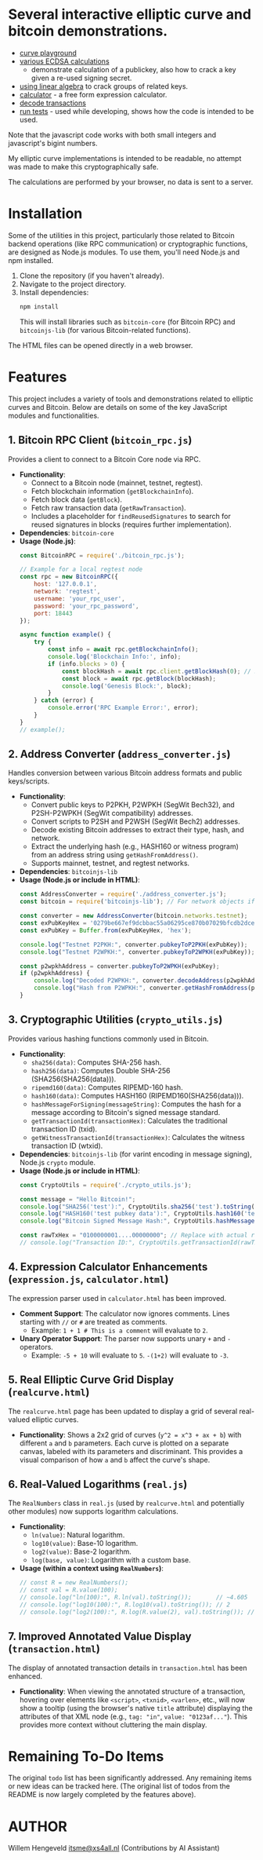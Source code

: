 # Several interactive elliptic curve and bitcoin demonstrations.

 * [curve playground](https://rawcdn.githack.com/nlitsme/bitcoinexplainer/dc68354d7722b0b18cf887e383adc6fea8405648/curve.html)
 * [various ECDSA calculations](https://rawcdn.githack.com/nlitsme/bitcoinexplainer/dc68354d7722b0b18cf887e383adc6fea8405648/ecdsacrack.html)
    * demonstrate calculation of a publickey, also how to crack a key given a re-used signing secret.
 * [using linear algebra](https://rawcdn.githack.com/nlitsme/bitcoinexplainer/dc68354d7722b0b18cf887e383adc6fea8405648/linearequations.html) to crack groups of related keys.
 * [calculator](https://rawcdn.githack.com/nlitsme/bitcoinexplainer/dc68354d7722b0b18cf887e383adc6fea8405648/calculator.html) - a free form expression calculator.
 * [decode transactions](https://rawcdn.githack.com/nlitsme/bitcoinexplainer/dc68354d7722b0b18cf887e383adc6fea8405648/transaction.html)
 * [run tests](https://rawcdn.githack.com/nlitsme/bitcoinexplainer/dc68354d7722b0b18cf887e383adc6fea8405648/unittest.html) - used while developing, shows how the code is intended to be used.


Note that the javascript code works with both small integers and javascript's bigint numbers.

My elliptic curve implementations is intended to be readable, no attempt was made to make this
cryptographically safe.

The calculations are performed by your browser, no data is sent to a server.


# Installation

Some of the utilities in this project, particularly those related to Bitcoin backend operations (like RPC communication) or cryptographic functions, are designed as Node.js modules. To use them, you'll need Node.js and npm installed.

1.  Clone the repository (if you haven't already).
2.  Navigate to the project directory.
3.  Install dependencies:
    ```bash
    npm install
    ```
    This will install libraries such as `bitcoin-core` (for Bitcoin RPC) and `bitcoinjs-lib` (for various Bitcoin-related functions).

The HTML files can be opened directly in a web browser.

# Features

This project includes a variety of tools and demonstrations related to elliptic curves and Bitcoin. Below are details on some of the key JavaScript modules and functionalities.

## 1. Bitcoin RPC Client (`bitcoin_rpc.js`)

Provides a client to connect to a Bitcoin Core node via RPC.

*   **Functionality**:
    *   Connect to a Bitcoin node (mainnet, testnet, regtest).
    *   Fetch blockchain information (`getBlockchainInfo`).
    *   Fetch block data (`getBlock`).
    *   Fetch raw transaction data (`getRawTransaction`).
    *   Includes a placeholder for `findReusedSignatures` to search for reused signatures in blocks (requires further implementation).
*   **Dependencies**: `bitcoin-core`
*   **Usage (Node.js)**:
    ```javascript
    const BitcoinRPC = require('./bitcoin_rpc.js');

    // Example for a local regtest node
    const rpc = new BitcoinRPC({
        host: '127.0.0.1',
        network: 'regtest',
        username: 'your_rpc_user',
        password: 'your_rpc_password',
        port: 18443
    });

    async function example() {
        try {
            const info = await rpc.getBlockchainInfo();
            console.log('Blockchain Info:', info);
            if (info.blocks > 0) {
                const blockHash = await rpc.client.getBlockHash(0); // Requires bitcoin-core client directly for some methods
                const block = await rpc.getBlock(blockHash);
                console.log('Genesis Block:', block);
            }
        } catch (error) {
            console.error('RPC Example Error:', error);
        }
    }
    // example();
    ```

## 2. Address Converter (`address_converter.js`)

Handles conversion between various Bitcoin address formats and public keys/scripts.

*   **Functionality**:
    *   Convert public keys to P2PKH, P2WPKH (SegWit Bech32), and P2SH-P2WPKH (SegWit compatibility) addresses.
    *   Convert scripts to P2SH and P2WSH (SegWit Bech2) addresses.
    *   Decode existing Bitcoin addresses to extract their type, hash, and network.
    *   Extract the underlying hash (e.g., HASH160 or witness program) from an address string using `getHashFromAddress()`.
    *   Supports mainnet, testnet, and regtest networks.
*   **Dependencies**: `bitcoinjs-lib`
*   **Usage (Node.js or include in HTML)**:
    ```javascript
    const AddressConverter = require('./address_converter.js');
    const bitcoin = require('bitcoinjs-lib'); // For network objects if needed

    const converter = new AddressConverter(bitcoin.networks.testnet);
    const exPubKeyHex = '0279be667ef9dcbbac55a06295ce870b07029bfcdb2dce28d959f2815b16f81798';
    const exPubKey = Buffer.from(exPubKeyHex, 'hex');

    console.log("Testnet P2PKH:", converter.pubkeyToP2PKH(exPubKey));
    console.log("Testnet P2WPKH:", converter.pubkeyToP2WPKH(exPubKey));

    const p2wpkhAddress = converter.pubkeyToP2WPKH(exPubKey);
    if (p2wpkhAddress) {
        console.log("Decoded P2WPKH:", converter.decodeAddress(p2wpkhAddress));
        console.log("Hash from P2WPKH:", converter.getHashFromAddress(p2wpkhAddress).toString('hex'));
    }
    ```

## 3. Cryptographic Utilities (`crypto_utils.js`)

Provides various hashing functions commonly used in Bitcoin.

*   **Functionality**:
    *   `sha256(data)`: Computes SHA-256 hash.
    *   `hash256(data)`: Computes Double SHA-256 (SHA256(SHA256(data))).
    *   `ripemd160(data)`: Computes RIPEMD-160 hash.
    *   `hash160(data)`: Computes HASH160 (RIPEMD160(SHA256(data))).
    *   `hashMessageForSigning(messageString)`: Computes the hash for a message according to Bitcoin's signed message standard.
    *   `getTransactionId(transactionHex)`: Calculates the traditional transaction ID (txid).
    *   `getWitnessTransactionId(transactionHex)`: Calculates the witness transaction ID (wtxid).
*   **Dependencies**: `bitcoinjs-lib` (for varint encoding in message signing), Node.js `crypto` module.
*   **Usage (Node.js or include in HTML)**:
    ```javascript
    const CryptoUtils = require('./crypto_utils.js');

    const message = "Hello Bitcoin!";
    console.log("SHA256('test'):", CryptoUtils.sha256('test').toString('hex'));
    console.log("HASH160('test pubkey data'):", CryptoUtils.hash160('test pubkey data').toString('hex'));
    console.log("Bitcoin Signed Message Hash:", CryptoUtils.hashMessageForSigning(message).toString('hex'));

    const rawTxHex = "0100000001....00000000"; // Replace with actual raw tx hex
    // console.log("Transaction ID:", CryptoUtils.getTransactionId(rawTxHex));
    ```

## 4. Expression Calculator Enhancements (`expression.js`, `calculator.html`)

The expression parser used in `calculator.html` has been improved.

*   **Comment Support**: The calculator now ignores comments. Lines starting with `//` or `#` are treated as comments.
    *   Example: `1 + 1 # This is a comment` will evaluate to `2`.
*   **Unary Operator Support**: The parser now supports unary `+` and `-` operators.
    *   Example: `-5 + 10` will evaluate to `5`. `-(1+2)` will evaluate to `-3`.

## 5. Real Elliptic Curve Grid Display (`realcurve.html`)

The `realcurve.html` page has been updated to display a grid of several real-valued elliptic curves.

*   **Functionality**: Shows a 2x2 grid of curves (`y^2 = x^3 + ax + b`) with different `a` and `b` parameters. Each curve is plotted on a separate canvas, labeled with its parameters and discriminant. This provides a visual comparison of how `a` and `b` affect the curve's shape.

## 6. Real-Valued Logarithms (`real.js`)

The `RealNumbers` class in `real.js` (used by `realcurve.html` and potentially other modules) now supports logarithm calculations.

*   **Functionality**:
    *   `ln(value)`: Natural logarithm.
    *   `log10(value)`: Base-10 logarithm.
    *   `log2(value)`: Base-2 logarithm.
    *   `log(base, value)`: Logarithm with a custom base.
*   **Usage (within a context using `RealNumbers`)**:
    ```javascript
    // const R = new RealNumbers();
    // const val = R.value(100);
    // console.log("ln(100):", R.ln(val).toString());       // ~4.605
    // console.log("log10(100):", R.log10(val).toString()); // 2
    // console.log("log2(100):", R.log(R.value(2), val).toString()); // ~6.643
    ```

## 7. Improved Annotated Value Display (`transaction.html`)

The display of annotated transaction details in `transaction.html` has been enhanced.

*   **Functionality**: When viewing the annotated structure of a transaction, hovering over elements like `<script>`, `<txnid>`, `<varlen>`, etc., will now show a tooltip (using the browser's native `title` attribute) displaying the attributes of that XML node (e.g., `tag: "in"`, `value: "0123af..."`). This provides more context without cluttering the main display.

# Remaining To-Do Items

The original `todo` list has been significantly addressed. Any remaining items or new ideas can be tracked here.
(The original list of todos from the README is now largely completed by the features above).

# AUTHOR

Willem Hengeveld <itsme@xs4all.nl>
(Contributions by AI Assistant)

